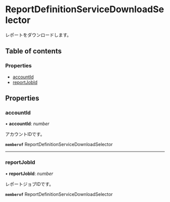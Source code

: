 # ReportDefinitionServiceDownloadSelector


<div lang=\"ja\">レポートをダウンロードします。</div> 

## Table of contents

### Properties

- [accountId](reportdefinitionservicedownloadselector.md#accountid)
- [reportJobId](reportdefinitionservicedownloadselector.md#reportjobid)

## Properties

### accountId

• **accountId**: *number*

<div lang=\"ja\">アカウントIDです。</div> 

**`memberof`** ReportDefinitionServiceDownloadSelector

___

### reportJobId

• **reportJobId**: *number*

<div lang=\"ja\">レポートジョブIDです。</div> 

**`memberof`** ReportDefinitionServiceDownloadSelector
